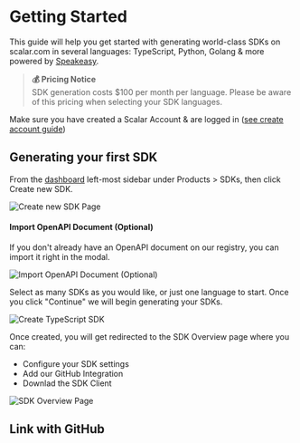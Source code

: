 # Getting Started
This guide will help you get started with generating world-class SDKs on scalar.com in several languages: TypeScript, Python, Golang & more powered by [Speakeasy](https://speakeasy.com).

> **💰 Pricing Notice**  
> SDK generation costs $100 per month per language. Please be aware of this pricing when selecting your SDK languages.

Make sure you have created a Scalar Account & are logged in ([see create account guide](/scalar/scalar-registry/getting-started#create-your-scalar-account))

## Generating your first SDK
From the [dashboard](https://dashboard.scalar.com) left-most sidebar under Products > SDKs, then click Create new SDK.

![Create new SDK Page](https://api.scalar.com/cdn/images/UCkGjASrXpR8OxgWEj32i/_-IfCKbkQuZevciAtViRX.png "Create new SDK Page")

#### Import OpenAPI Document (Optional) 
If you don't already have an OpenAPI document on our registry, you can import it right in the modal.

![Import OpenAPI Document (Optional)](https://api.scalar.com/cdn/images/UCkGjASrXpR8OxgWEj32i/WnMVG8hrR_f-6t-lOtDYb.png "Import OpenAPI Document (Optional)")

Select as many SDKs as you would like, or just one language to start. Once you click "Continue" we will begin generating your SDKs.

![Create TypeScript SDK](https://api.scalar.com/cdn/images/UCkGjASrXpR8OxgWEj32i/lH3Grvx1nPikw7-0sTE4Y.png "Create TypeScript SDK")


Once created, you will get redirected to the SDK Overview page where you can:
- Configure your SDK settings
- Add our GitHub Integration
- Downlad the SDK Client

![SDK Overview Page](https://api.scalar.com/cdn/images/UCkGjASrXpR8OxgWEj32i/1TbvZqmSD170GGOw9O_iP.png "SDK Overview Page")

## Link with GitHub


